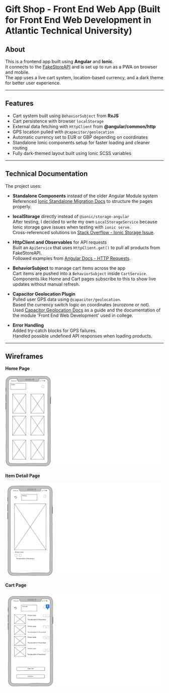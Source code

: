 # Gift Shop - Front End Web App (Built for Front End Web Development in Atlantic Technical University)

## About

This is a frontend app built using **Angular** and **Ionic**.  
It connects to the [FakeStoreAPI](https://fakestoreapi.com/products) and is set up to run as a PWA on browser and mobile.  
The app uses a live cart system, location-based currency, and a dark theme for better user experience.

---

## Features

- Cart system built using `BehaviorSubject` from **RxJS**
- Cart persistence with browser `localStorage`
- External data fetching with `HttpClient` from **@angular/common/http**
- GPS location pulled with `@capacitor/geolocation`
- Automatic currency set to EUR or GBP depending on coordinates
- Standalone Ionic components setup for faster loading and cleaner routing
- Fully dark-themed layout built using Ionic SCSS variables

---

## Technical Documentation

The project uses:

- **Standalone Components** instead of the older Angular Module system  
  Referenced [Ionic Standalone Migration Docs](https://ionicframework.com/docs/angular/standalone-components) to structure the pages properly.

- **localStorage** directly instead of `@ionic/storage-angular`  
  After testing, I decided to write my own `LocalStorageService` because Ionic storage gave issues when testing with `ionic serve`.  
  Cross-referenced solutions on [Stack Overflow - Ionic Storage Issue](https://stackoverflow.com/questions/74439365/no-available-storage-method-found-in-ionic-angular).

- **HttpClient and Observables** for API requests  
  Built an `ApiService` that uses `HttpClient.get()` to pull all products from FakeStoreAPI.  
  Followed examples from [Angular Docs - HTTP Requests](https://angular.io/guide/http).

- **BehaviorSubject** to manage cart items across the app  
  Cart items are pushed into a `BehaviorSubject` inside `CartService`.  
  Components like Home and Cart pages subscribe to this to show live updates without manual refresh.

- **Capacitor Geolocation Plugin**  
  Pulled user GPS data using `@capacitor/geolocation`.  
  Based the currency switch logic on coordinates (eurozone or not).  
  Used [Capacitor Geolocation Docs](https://capacitorjs.com/docs/apis/geolocation) as a guide and the documentation of the module 'Front End Web Development' used in college.

- **Error Handling**  
  Added try-catch blocks for GPS failures.  
  Handled possible undefined API responses when loading products.

---

## Wireframes

**Home Page**

![Home Page Wireframe](src\assets\wireframes\home-wireframe.png)

**Item Detail Page**

![Item Detail Page Wireframe](src\assets\wireframes\item-detail-wireframe.png)

**Cart Page**

![Cart Page Wireframe](src\assets\wireframes\cart-screen-wireframe.png)

